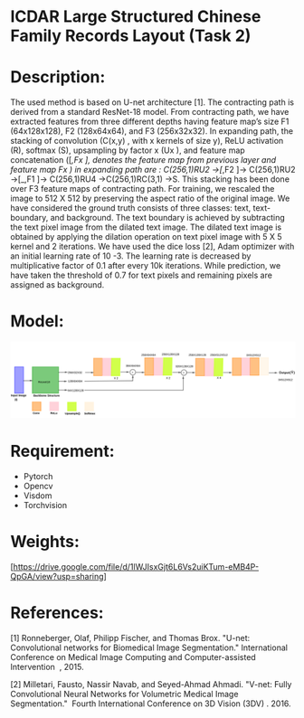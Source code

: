 # ICDAR Large Structured Chinese Family Records Layout (Task 2)

# Description:
The used method is based on U-net architecture [1]. The contracting path is derived from a standard ResNet-18 model. From contracting path, we have extracted features from three different depths having feature map’s size F1 (64x128x128), F2 (128x64x64), and F3 (256x32x32). In expanding path, the stacking of convolution (C(x,y) , with x kernels of size y), 
ReLU activation (R), softmax (S), upsampling by factor x (Ux ), and feature map concatenation ([_,Fx ], denotes the feature map from previous layer and feature map Fx ) in expanding path are : C(256,1)RU2 ->[_,F2 ]-> C(256,1)RU2 ->[_,F1 ]-> C(256,1)RU4 ->C(256,1)RC(3,1) ->S. This stacking has been done over F3 feature maps of contracting path. For training, we rescaled the image to 512 X 512 by preserving the aspect ratio of the original image. We have considered the ground truth consists of three classes: text, text-boundary, and background. The text boundary is achieved by subtracting the text pixel image from the dilated text image. The dilated text image is obtained by applying the dilation operation on text pixel image with 5 X 5 kernel and 2 iterations. We have used the dice loss [2], Adam optimizer with an initial learning rate of 10 -3. The learning rate is decreased by multiplicative factor of 0.1 after every 10k iterations. While prediction, we have taken the threshold of 0.7 for text pixels and remaining pixels are assigned as background.

# Model:
![Image description](ART.png?raw=true "Title")

# Requirement: 
* Pytorch
* Opencv 
* Visdom
* Torchvision 

# Weights: 
[https://drive.google.com/file/d/1lWJIsxGjt6L6Vs2uiKTum-eMB4P-QpGA/view?usp=sharing]

# References:
[1] Ronneberger, Olaf, Philipp Fischer, and Thomas Brox. "U-net: Convolutional networks for Biomedical Image
Segmentation." ​ International Conference on Medical Image Computing and Computer-assisted Intervention ​ , 2015.

[2] Milletari, Fausto, Nassir Navab, and Seyed-Ahmad Ahmadi. "V-net: Fully Convolutional Neural Networks for
Volumetric Medical Image Segmentation." ​ Fourth International Conference on 3D Vision (3DV) . ​ 2016.
